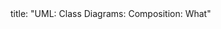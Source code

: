 <frontmatter>
title: "UML: Class Diagrams: Composition: What"
</frontmatter>

<include src="index-body.md" boilerplate />
